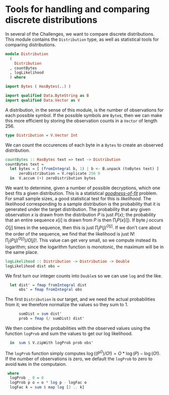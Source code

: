 # Tools for handling and comparing discrete distributions

In several of the Challenges,
we want to compare discrete distributions.
This module contains the `Distribution` type,
as well as statistical tools for comparing distributions.

```haskell
module Distribution
  (
    Distribution
  , countBytes
  , logLikelihood
  ) where

import Bytes ( HasBytes(..) )

import qualified Data.ByteString as B
import qualified Data.Vector as V
```

A distribution, in the sense of this module,
is the number of observations for each possible symbol.
If the possible symbols are `Byte`s,
then we can make this more efficient by storing the observation counts
in a `Vector` of length 256.

```haskell
type Distribution = V.Vector Int
```

We can count the occurences of each byte in a `Bytes`
to create an observed distribution.

```haskell
countBytes :: HasBytes text => text -> Distribution
countBytes text =
  let bytes = [ (fromIntegral b, 1) | b <- B.unpack (toBytes text) ]
      zeroDistribution = V.replicate 256 0
  in  V.accum (+) zeroDistribution bytes
```

We want to determine, given a number of possible decryptions,
which one best fits a given distribution.
This is a statistical
[*goodness-of-fit*](https://en.wikipedia.org/wiki/Goodness_of_fit)
problem.
For small sample sizes, a good statistical test for this is *likelihood*.
The likelihood corresponding to a sample distribution
is the probability that it is generated under the target distribution.
The probability that any given observation $x$
is drawn from the distribution $P$ is just $P(x)$;
the probability that an entire sequence $x[i]$ is drawn from $P$
is then $\prod _ i P(x[i])$.
If byte $j$ occurs $O[j]$ times in the sequence,
then this is just $\prod _ j P(j) ^ {O[j]}$.
If we don't care about the order of the sequence,
we find that the likelihood is just $N! \prod _ j (P(j) ^ {O[j]}) / O[j]!$.
This value can get very small, so we compute instead its logarithm;
since the logarithm function is monotonic,
the maximum will be in the same place. 

```haskell
logLikelihood :: Distribution -> Distribution -> Double
logLikelihood dist obs =
```

We first turn our integer counts into `Double`s
so we can use `log` and the like.

```haskell
  let dist' = fmap fromIntegral dist
      obs' = fmap fromIntegral obs
```

The first `Distribution` is our target,
and we need the actual probabilities from it;
we therefore normalize the values so they sum to 1.

```haskell
      sumDist = sum dist'
      prob = fmap (/ sumDist) dist'
```

We then combine the probabilities with the observed values
using the function `logProb` and sum the values to get our log likelihood.

```haskell
  in  sum $ V.zipWith logProb prob obs'
```

The `logProb` function simply computes
$\log ((P ^ O) / O!) = O * \log(P) - \log(O!)$.
If the number of observations is zero,
we default the `logProb` to zero to avoid `NaN`s in the computaion.

```haskell
 where
  logProb _ 0 = 0
  logProb p o = o * log p - logFac o
  logFac k = sum $ map log [2 .. k]
```
